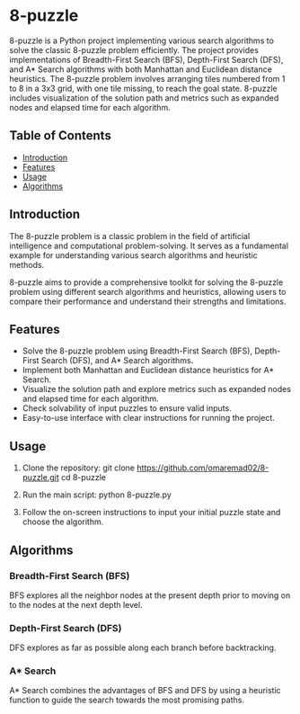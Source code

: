 # 8-puzzle

8-puzzle is a Python project implementing various search algorithms to solve the classic 8-puzzle problem efficiently. The project provides implementations of Breadth-First Search (BFS), Depth-First Search (DFS), and A* Search algorithms with both Manhattan and Euclidean distance heuristics. The 8-puzzle problem involves arranging tiles numbered from 1 to 8 in a 3x3 grid, with one tile missing, to reach the goal state. 8-puzzle includes visualization of the solution path and metrics such as expanded nodes and elapsed time for each algorithm.

## Table of Contents

- [Introduction](#introduction)
- [Features](#features)
- [Usage](#usage)
- [Algorithms](#algorithms)

## Introduction

The 8-puzzle problem is a classic problem in the field of artificial intelligence and computational problem-solving. It serves as a fundamental example for understanding various search algorithms and heuristic methods.

8-puzzle aims to provide a comprehensive toolkit for solving the 8-puzzle problem using different search algorithms and heuristics, allowing users to compare their performance and understand their strengths and limitations.

## Features

- Solve the 8-puzzle problem using Breadth-First Search (BFS), Depth-First Search (DFS), and A* Search algorithms.
- Implement both Manhattan and Euclidean distance heuristics for A* Search.
- Visualize the solution path and explore metrics such as expanded nodes and elapsed time for each algorithm.
- Check solvability of input puzzles to ensure valid inputs.
- Easy-to-use interface with clear instructions for running the project.

## Usage

1. Clone the repository:
git clone https://github.com/omaremad02/8-puzzle.git
cd 8-puzzle

2. Run the main script:
python 8-puzzle.py

3. Follow the on-screen instructions to input your initial puzzle state and choose the algorithm.

## Algorithms

### Breadth-First Search (BFS)

BFS explores all the neighbor nodes at the present depth prior to moving on to the nodes at the next depth level.

### Depth-First Search (DFS)

DFS explores as far as possible along each branch before backtracking.

### A* Search

A* Search combines the advantages of BFS and DFS by using a heuristic function to guide the search towards the most promising paths.


